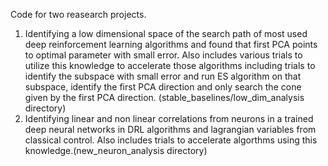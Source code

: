 Code for two reasearch projects.

1. Identifying a low dimensional space of the search path of most used deep reinforcement learning algorithms and found that first PCA points to optimal parameter with small error. Also includes various trials to utilize this knowledge to accelerate those algorithms including trials to identify the subspace with small error and run ES algorithm on that subspace, identify the first PCA direction and only search the cone given by the first PCA direction. (stable_baselines/low_dim_analysis directory)
2. Identifying linear and non linear correlations from neurons in a trained deep neural networks in DRL algorithms and lagrangian variables from classical control. Also includes trials to accelerate algorthms using this knowledge.(new_neuron_analysis directory)
